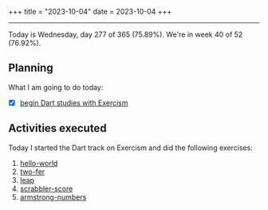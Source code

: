 +++
title = "2023-10-04"
date = 2023-10-04
+++

---

Today is Wednesday, day 277 of 365 (75.89%). We're in week 40 of 52 (76.92%). 

## Planning

What I am going to do today: 

- [x] [begin Dart studies with Exercism](https://github.com/LuCCoelho/Exercism-Solutions)

## Activities executed

Today I started the Dart track on Exercism and did the following exercises:
1. [hello-world](https://github.com/LuCCoelho/Exercism-Solutions/tree/main/dart/hello-world)
2. [two-fer](https://github.com/LuCCoelho/Exercism-Solutions/tree/main/dart/two-fer)
3. [leap](https://github.com/LuCCoelho/Exercism-Solutions/tree/main/dart/leap)
4. [scrabbler-score](https://github.com/LuCCoelho/Exercism-Solutions/tree/main/dart/scrabble-score)
5. [armstrong-numbers](https://github.com/LuCCoelho/Exercism-Solutions/tree/main/dart/armstrong-numbers)